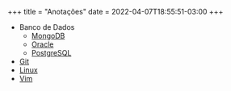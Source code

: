 +++
title = "Anotações"
date = 2022-04-07T18:55:51-03:00
+++


- Banco de Dados
  - [MongoDB](/anotacoes/banco-de-dados/mongodb/)
  - [Oracle](/anotacoes/banco-de-dados/oracle/)
  - [PostgreSQL](/anotacoes/banco-de-dados/postgresql/)
- [Git](/anotacoes/git/)
- [Linux](/anotacoes/linux/)
- [Vim](/anotacoes/vim/)
